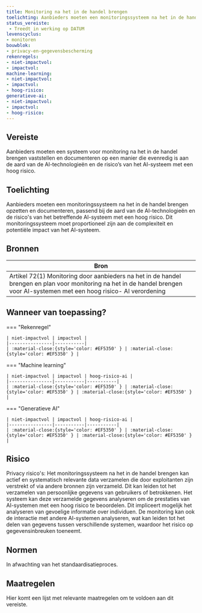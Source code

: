 ```yaml
---
title: Monitoring na het in de handel brengen 
toelichting: Aanbieders moeten een monitoringssysteem na het in de handel brengen opzetten en documenteren, passend bij de aard van de ai-technologieën en de risico's van het betreffende ai-systeem met een hoog risico dit monitoringssysteem moet proportioneel zijn aan de complexiteit en potentiële impact van het ai-systeem
status_vereiste: 
 - Treedt in werking op DATUM
levenscyclus: 
- monitoren
bouwblok: 
- privacy-en-gegevensbescherming
rekenregels: 
- niet-impactvol: 
- impactvol: 
machine-learning: 
- niet-impactvol: 
- impactvol: 
- hoog-risico: 
generatieve-ai: 
- niet-impactvol: 
- impactvol: 
- hoog-risico: 
---
```


<!-- tags -->
## Vereiste

Aanbieders moeten een systeem voor monitoring na het in de handel brengen vaststellen en documenteren op een manier die evenredig is aan de aard van de AI-technologieën en de risico’s van het AI-systeem met een hoog risico.


## Toelichting 

Aanbieders moeten een monitoringssysteem na het in de handel brengen opzetten en documenteren, passend bij de aard van de AI-technologieën en de risico's van het betreffende AI-systeem met een hoog risico.
Dit monitoringssysteem moet proportioneel zijn aan de complexiteit en potentiële impact van het AI-systeem.

## Bronnen 

| Bron                        |
|-----------------------------|
|Artikel 72(1) Monitoring door aanbieders na het in de handel brengen en plan voor monitoring na het in de handel brengen voor AI-systemen met een hoog risico- AI verordening|

## Wanneer van toepassing? 

=== "Rekenregel"

	| niet-impactvol | impactvol | 
	|----------------|-----------| 
	| :material-close:{style='color: #EF5350' } | :material-close:{style='color: #EF5350' } |

=== "Machine learning"

	| niet-impactvol | impactvol | hoog-risico-ai | 
	|----------------|-----------|-----------| 
	| :material-close:{style='color: #EF5350' } | :material-close:{style='color: #EF5350' } | :material-close:{style='color: #EF5350' } |

=== "Generatieve AI"

	| niet-impactvol | impactvol | hoog-risico-ai | 
	|----------------|-----------|-----------| 
	| :material-close:{style='color: #EF5350' } | :material-close:{style='color: #EF5350' } | :material-close:{style='color: #EF5350' } |

## Risico 

Privacy risico's:
Het monitoringssysteem na het in de handel brengen kan actief en systematisch relevante data verzamelen die door exploitanten zijn verstrekt of via andere bronnen zijn verzameld.
Dit kan leiden tot het verzamelen van persoonlijke gegevens van gebruikers of betrokkenen.
Het systeem kan deze verzamelde gegevens analyseren om de prestaties van AI-systemen met een hoog risico te beoordelen.
Dit impliceert mogelijk het analyseren van gevoelige informatie over individuen.
De monitoring kan ook de interactie met andere AI-systemen analyseren, wat kan leiden tot het delen van gegevens tussen verschillende systemen, waardoor het risico op gegevensinbreuken toeneemt.

## Normen 

In afwachting van het standaardisatieproces. 

## Maatregelen 

Hier komt een lijst met relevante maatregelen om te voldoen aan dit vereiste. 
